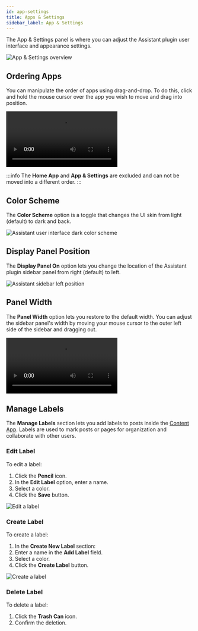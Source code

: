```yaml
---
id: app-settings
title: Apps & Settings
sidebar_label: App & Settings
---
```


The App & Settings panel is where you can adjust the Assistant plugin user interface and appearance settings.

![App & Settings overview](/img/assistant/apps--apps-settings--1.jpg)

## Ordering Apps

You can manipulate the order of apps using drag-and-drop. To do this, click and hold the mouse cursor over the app you wish to move and drag into position.

<video autoPlay loop>
<source src="/video/assistant/plugin--app-settings--order-apps.mp4" type="video/mp4" />
<source src="/video/assistant/plugin--app-settings--order-apps.webm" type="video/webm" />
</video>

:::info
The **Home App** and **App & Settings** are excluded and can not be moved into a different order.
:::

## Color Scheme

The **Color Scheme** option is a toggle that changes the UI skin from light (default) to dark and back.

![Assistant user interface dark color scheme](/img/assistant/apps--apps-settings--2.jpg)

## Display Panel Position

The **Display Panel On** option lets you change the location of the Assistant plugin sidebar panel from right (default) to left.

![Assistant sidebar left position](/img/assistant/apps--apps-settings--3.jpg)

## Panel Width

The **Panel Width** option lets you restore to the default width. You can adjust the sidebar panel's width by moving your mouse cursor to the outer left side of the sidebar and dragging out.

<video autoPlay loop>
<source src="/video/assistant/plugin--app-settings--panel-width.mp4" type="video/mp4" />
<source src="/video/assistant/plugin--app-settings--panel-width.webm" type="video/webm" />
</video>

## Manage Labels

The **Manage Labels** section lets you add labels to posts inside the [Content App](apps/content.md). Labels are used to mark posts or pages for organization and collaborate with other users.

### Edit Label

To edit a label:

1. Click the **Pencil** icon.
2. In the **Edit Label** option, enter a name.
3. Select a color.
4. Click the **Save** button.

![Edit a label](/img/assistant/apps--apps-settings--4.jpg)

### Create Label

To create a label:

1. In the **Create New Label** section:
2. Enter a name in the **Add Label** field.
3. Select a color.
4. Click the **Create Label** button.

![Create a label](/img/assistant/apps--apps-settings--5.jpg)

### Delete Label

To delete a label:

1. Click the **Trash Can** icon.
2. Confirm the deletion.
